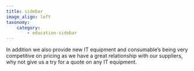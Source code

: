 ```yaml
---
title: sidebar
image_align: left
taxonomy:
    category:
        - education-sidebar
---
```


In addition we also provide new IT equipment and consumable’s being very competitive on pricing as we have a great relationship with our suppliers, why not give us a try for a quote on any IT equipment.
